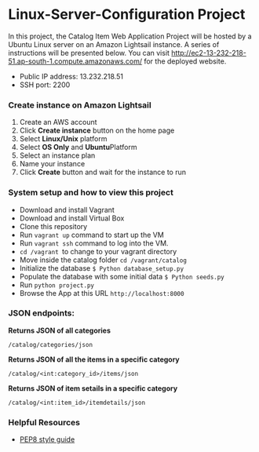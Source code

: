 
# Linux-Server-Configuration Project
In this project, the Catalog Item Web Application Project will be hosted by a Ubuntu Linux server on an Amazon Lightsail instance. A series of instructions will be presented below. You can visit <a href="http://ec2-13-232-218-51.ap-south-1.compute.amazonaws.com">http://ec2-13-232-218-51.ap-south-1.compute.amazonaws.com/</a> for the deployed website.
<ul>
  <li>Public IP address: 13.232.218.51</li>
  <li>SSH port: 2200</li>
</ul>
<h3>Create instance on Amazon Lightsail</h3>
<ol>
<li>Create an AWS account</li>
<li>Click <strong>Create instance</strong> button on the home page</li>
<li>Select <strong>Linux/Unix</strong> platform</li>
<li>Select <strong>OS Only</strong> and <strong>Ubuntu</strong>Platform</li>
<li>Select an instance plan</li>
<li>Name your instance</li>
<li>Click <strong>Create</strong> button and wait for the instance to run</li>
</ol>


<h3>System setup and how to view this project</h3>
<ul>
  <li>Download and install Vagrant</li>
  <li>Download and install Virtual Box</li>
  <li>Clone this repository</li>
  <li>Run <code>vagrant up</code> command to start up the VM</li>
  <li>Run <code>vagrant ssh</code> command to log into the VM.</li>
  <li><code>cd /vagrant </code>to change to your vagrant directory</li>
  <li>Move inside the catalog folder <code>cd /vagrant/catalog</code></li>
  <li>Initialize the database <code>$ Python database_setup.py</code></li>
  <li>Populate the database with some initial data <code>$ Python seeds.py</code></li>
  <li>Run <code>python project.py</code></li>
  <li>Browse the App at this URL <code>http://localhost:8000</code></li>
</ul>

<h3>JSON endpoints:</h3>
<strong>Returns JSON of all categories</strong>
<pre><code>/catalog/categories/json</code></pre>

<strong>Returns JSON of all the items in a specific category</strong>
<pre><code>/catalog/&lt;int:category_id&gt;/items/json</code></pre>

<strong>Returns JSON of item setails in a specific category</strong>
<pre><code>/catalog/&lt;int:item_id&gt;/itemdetails/json</code></pre>


<h3>Helpful Resources</h3>
<ul>
  <li><a href="https://www.python.org/dev/peps/pep-0008/">PEP8 style guide</a></li>
</ul>  
